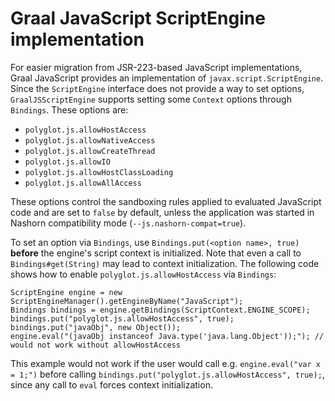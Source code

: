 # Graal JavaScript ScriptEngine implementation 

For easier migration from JSR-223-based JavaScript implementations, Graal JavaScript provides an implementation of `javax.script.ScriptEngine`.
Since the  `ScriptEngine` interface does not provide a way to set options, `GraalJSScriptEngine` supports setting some `Context` options
through `Bindings`. These options are:
* `polyglot.js.allowHostAccess`
* `polyglot.js.allowNativeAccess`
* `polyglot.js.allowCreateThread`
* `polyglot.js.allowIO`
* `polyglot.js.allowHostClassLoading`
* `polyglot.js.allowAllAccess`

These options control the sandboxing rules applied to evaluated JavaScript code and are set to `false` by default, unless the application was
started in Nashorn compatibility mode (`--js.nashorn-compat=true`).

To set an option via `Bindings`, use `Bindings.put(<option name>, true)` **before** the engine's script context is initialized. Note that
even a call to `Bindings#get(String)` may lead to context initialization. 
The following code shows how to enable `polyglot.js.allowHostAccess` via `Bindings`:
```
ScriptEngine engine = new ScriptEngineManager().getEngineByName("JavaScript");
Bindings bindings = engine.getBindings(ScriptContext.ENGINE_SCOPE);
bindings.put("polyglot.js.allowHostAccess", true);
bindings.put("javaObj", new Object());
engine.eval("(javaObj instanceof Java.type('java.lang.Object'));"); // would not work without allowHostAccess
```
This example would not work if the user would call e.g. `engine.eval("var x = 1;")` before calling `bindings.put("polyglot.js.allowHostAccess", true);`, since
any call to `eval` forces context initialization. 